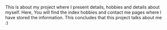 This is about my project where I present details, hobbies and details about myself. Here, You will find the index hobbies and contact me pages where I have stored the information. 
This concludes that this project talks about me :)

